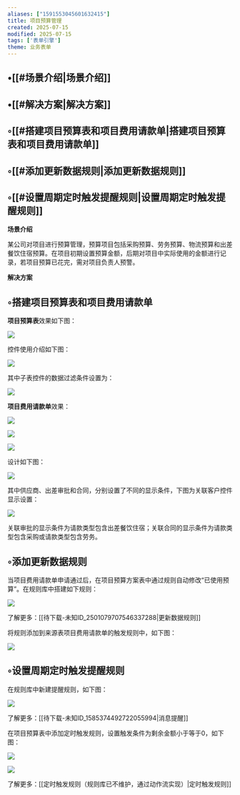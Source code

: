 ```yaml
---
aliases: ["1591553045601632415"]
title: 项目预算管理
created: 2025-07-15
modified: 2025-07-15
tags: ['表单引擎']
theme: 业务表单
---
```


## •[[#场景介绍|场景介绍]]

## •[[#解决方案|解决方案]]

## ◦[[#搭建项目预算表和项目费用请款单|搭建项目预算表和项目费用请款单]]

## ◦[[#添加更新数据规则|添加更新数据规则]]

## ◦[[#设置周期定时触发提醒规则|设置周期定时触发提醒规则]]

**场景介绍**

某公司对项目进行预算管理，预算项目包括采购预算、劳务预算、物流预算和出差餐饮住宿预算。在项目初期设置预算金额，后期对项目中实际使用的金额进行记录，若项目预算已花完，需对项目负责人预警。

**解决方案**

## ◦搭建项目预算表和项目费用请款单

**项目预算表**效果如下图：

![](91a79055aba1ae8323085c54fbe14dad.jpg)

控件使用介绍如下图：

![](c6aa655ed37c072a1b30a090ccad80fa.jpg)

其中子表控件的数据过滤条件设置为：

![](dad71a95da3dfb19ccbf34b5bf8f1e26.jpg)

**项目费用请款单**效果：

![](c9216f1490f951d9f622cf3963b3dd54.jpg)

![](6a4378af2190ed9e979ab58d6a5049b0.jpg)

![](aa3a012f6bbbc6bb5cffdf7a35e4b5c8.jpg)

设计如下图：

![](1bfc489627200c9dc757cd161045f198.jpg)

其中供应商、出差审批和合同，分别设置了不同的显示条件，下图为关联客户控件显示设置：

![](bd99d9fb702f33799c545fc8a108832b.jpg)

关联审批的显示条件为请款类型包含出差餐饮住宿；关联合同的显示条件为请款类型包含采购或请款类型包含劳务。

## ◦添加更新数据规则

当项目费用请款单申请通过后，在项目预算方案表中通过规则自动修改“已使用预算”。在规则库中搭建如下规则：

![](f3cd12470652c1f18033a185316e3370.jpg)

了解更多：[[待下载-未知ID_2501079707546337288|更新数据规则]]

将规则添加到来源表项目费用请款单的触发规则中，如下图：

![](7a1097309187323cd0ae3eab377b851c.jpg)

## ◦设置周期定时触发提醒规则

在规则库中新建提醒规则，如下图：

![](808c6ebbe8246e945c01a3b9a0b7aa84.jpg)

了解更多：[[待下载-未知ID_1585374492722055994|消息提醒]]

在项目预算表中添加定时触发规则，设置触发条件为剩余金额小于等于0，如下图：

![](5bbfe5ec2f6f80f22b9aea8a23023f99.jpg)

![](ac80965bb6260d18edeb4ab6ec02abce.jpg)

了解更多：[[定时触发规则（规则库已不维护，通过动作流实现）|定时触发规则]]